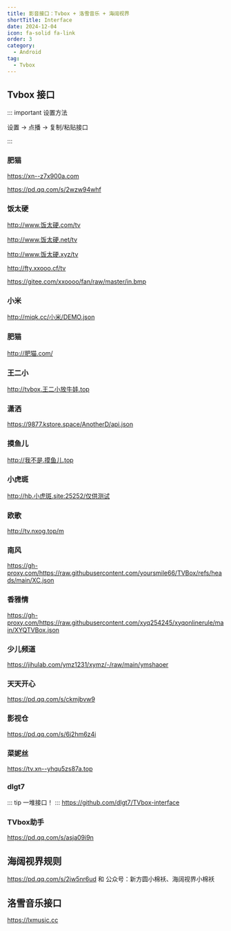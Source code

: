 ```yaml
---
title: 影音接口：Tvbox + 洛雪音乐 + 海阔视界
shortTitle: Interface
date: 2024-12-04
icon: fa-solid fa-link
order: 3
category:
  - Android
tag:
  - Tvbox
---
```


## Tvbox 接口

::: important 设置方法

设置 -> 点播 -> 复制/粘贴接口

:::

### 肥猫

<https://xn--z7x900a.com>

<https://pd.qq.com/s/2wzw94whf>

### 饭太硬

<http://www.饭太硬.com/tv>

<http://www.饭太硬.net/tv>

<http://www.饭太硬.xyz/tv>

<http://fty.xxooo.cf/tv>

<https://gitee.com/xxoooo/fan/raw/master/in.bmp>

### 小米
<http://miqk.cc/小米/DEMO.json>

### 肥猫
<http://肥猫.com/>

### 王二小
<http://tvbox.王二小放牛娃.top>

### 潇洒
<https://9877.kstore.space/AnotherD/api.json>

### 摸鱼儿

<http://我不是.摸鱼儿.top>

### 小虎斑

<http://hb.小虎斑.site:25252/仅供测试>

### 欧歌

<http://tv.nxog.top/m>

### 南风

<https://gh-proxy.com/https://raw.githubusercontent.com/yoursmile66/TVBox/refs/heads/main/XC.json>

### 香雅情

<https://gh-proxy.com/https://raw.githubusercontent.com/xyq254245/xyqonlinerule/main/XYQTVBox.json>

### 少儿频道

<https://jihulab.com/ymz1231/xymz/-/raw/main/ymshaoer>

### 天天开心

<https://pd.qq.com/s/ckmjbvw9>

### 影视仓

<https://pd.qq.com/s/6j2hm6z4i>

### 菜妮丝

<https://tv.xn--yhqu5zs87a.top>

### dlgt7

::: tip
一堆接口！
:::
<https://github.com/dlgt7/TVbox-interface>

### TVbox助手

<https://pd.qq.com/s/asja09i9n>


## 海阔视界规则

<https://pd.qq.com/s/2jw5nr6ud> 和 <i class="fa-brands fa-weixin"></i>公众号：新方圆小棉袄、海阔视界小棉袄

## 洛雪音乐接口

<https://lxmusic.cc>




